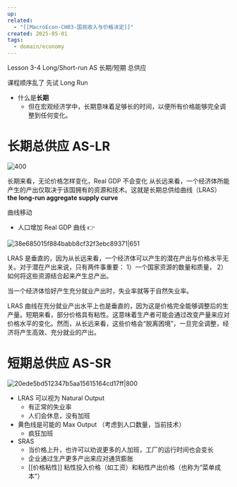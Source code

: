 ```yaml
---
up: 
related:
  - "[[MacroEcon-CH03-国民收入与价格决定]]"
created: 2025-05-01
tags:
  - domain/economy
---
```

Lesson 3-4 Long/Short-run AS 长期/短期 总供应

课程顺序乱了 先试 Long Run

- 什么是**长期**
	- 但在宏观经济学中，长期意味着足够长的时间，以便所有价格能够完全调整到任何变化。


# 长期总供应 AS-LR

![400](https://s1.vika.cn/space/2023/04/03/715a6cb047e145f3ba24ebb8ac104311)



长期来看，无论价格怎样变化，Real GDP 不会变化
从长远来看，一个经济体所能产生的产出仅取决于该国拥有的资源和技术。这就是长期总供给曲线（LRAS）**the long-run aggregate supply curve**

曲线移动
- 人口增加 Real GDP 曲线 👉

![38e685015f884babb8cf32f3ebc89371|651](https://s1.vika.cn/space/2024/07/18/38e685015f884babb8cf32f3ebc89371)

LRAS 是垂直的，因为从长远来看，一个经济体可以产生的潜在产出与价格水平无关。对于潜在产出来说，只有两件事重要：
1）一个国家资源的数量和质量，
2）如何将这些资源结合起来产生总产出。

当一个经济体恰好产生充分就业产出时，失业率就等于自然失业率。

LRAS 曲线在充分就业产出水平上也是垂直的，因为这是价格完全能够调整后的生产量。短期来看，部分价格具有粘性。这意味着生产者可能会通过改变产量来应对价格水平的变化。然而，从长远来看，这些价格会“脱离困境”，一旦完全调整，经济将产生高效、充分就业的产出。

# 短期总供应 AS-SR


![20ede5bd512347b5aa15615164cd17ff|800](https://s1.vika.cn/space/2023/04/03/20ede5bd512347b5aa15615164cd17ff)

- LRAS 可以视为 Natural Output
	- 有正常的失业率
	- 人们会休息，没有加班
- 黄色线是可能的 Max Output （考虑到人口数量，当前技术）
	- 疯狂加班
- SRAS
	- 当价格上升，也许可以劝说更多的人加班，工厂的运行时间也会变长
	- 企业通过生产更多产出来应对通货膨胀
	- [[价格粘性]] 粘性投入价格（如工资）和粘性产出价格（也称为“菜单成本”）